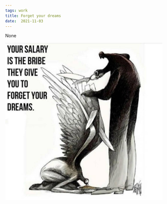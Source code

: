 ```yaml
---
tags: work
title: Forget your dreams
date:  2021-11-03
---
```


None

![workforgetdreams.jpg](https://raw.githubusercontent.com/muneer78/muneer78.github.io/master/images/workforgetdreams.jpg)